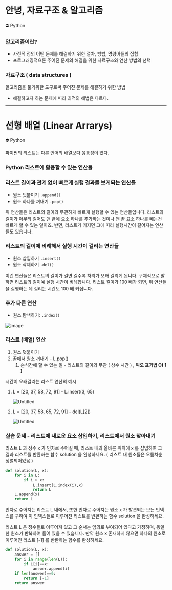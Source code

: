 # 안녕, 자료구조 & 알고리즘
<aside>
⛔ Python

</aside>

### 알고리즘이란?

- 사전적 정의 어떤 문제를 해결하기 위한 절차, 방법, 명령어들의 집합
- 프로그래밍적으론 주어진 문제의 해결을 위한 자료구조와 연산 방법의 선택

### 자료구조 ( data structures )

알고리즘을 풀기위한 도구로써 주어진 문제를 해결하기 위한 방법

- 해결하고자 하는 문제에 따라 최적의 해법은 다르다.
---
# 선형 배열 (Linear Arrarys)

<aside>
⛔ Python

파이썬의 리스트는 다른 언어의 배열보다 융통성이 있다.

</aside>

### **Python 리스트에 활용할 수 있는 연산들**

### **리스트 길이과 관계 없이 빠르게 실행 결과를 보게되는 연산들**

- 원소 덧붙이기 `.append()`
- 원소 하나를 꺼내기 `.pop()`

위 연산들은 리스트의 길이와 무관하게 빠르게 실행할 수 있는 연산들입니다. 리스트의 길이가 아무리 길어도 맨 끝에 요소 하나를 추가하는 것이나 맨 끝 요소 하나를 빼는건 빠르게 할 수 있는 일이죠. 반면, 리스트가 커지면 그에 따라 실행시간이 길어지는 연산들도 있습니다.

### **리스트의 길이에 비례해서 실행 시간이 걸리는 연산들**

- 원소 삽입하기 `.insert()`
- 원소 삭제하기 `.del()`

이런 연산들은 리스트의 길이가 길면 길수록 처리가 오래 걸리게 됩니다. 구체적으로 말하면 리스트의 길이예 실행 시간이 비례합니다. 리스트 길이가 100 배가 되면, 위 연산들을 실행하는 데 걸리는 시간도 100 배 커집니다.

### **추가 다른 연산**

- 원소 탐색하기: `.index()`

![image](https://s3-us-west-2.amazonaws.com/secure.notion-static.com/e8c57ad2-81a3-4f70-994f-49dbc681338d/Untitled.png)

### 리스트 (배열) 연산

1. 원소 덧붙이기
2. 끝에서 원소 꺼내기 - L.pop()
    1. 순식간에 할 수 있는 일 - 리스트의 길이와 무관 ( 상수 시간 ) , **빅오 표기법 O( 1 )**
    

시간이 오래걸리는 리스트 연산의 예시

1. L = [20, 37, 58, 72, 91] - L.insert(3, 65)
    
    ![Untitled](https://s3-us-west-2.amazonaws.com/secure.notion-static.com/1c2f8b7d-173c-4acc-93c9-8363151c4a21/Untitled.png)
    
2. L = [20, 37, 58, 65, 72, 91] - del(L[2])
    
    ![Untitled](https://s3-us-west-2.amazonaws.com/secure.notion-static.com/4626d63c-fe77-493d-a4b9-51e915276ccf/Untitled.png)
    

### 실습 문제 - 리스트에 새로운 요소 삽입하기, 리스트에서 원소 찾아내기

리스트 L 과 정수 x 가 인자로 주어질 때, 리스트 내의 올바른 위치에 x 를 삽입하여 그 결과 리스트를 반환하는 함수 solution 을 완성하세요. ( 리스트 내 원소들은 오름차순 정렬되어있음 )

```python
def solution(L, x):
    for i in L:
        if i > x:
            L.insert(L.index(i),x)
            return L
    L.append(x)
    return L
```

인자로 주어지는 리스트 L 내에서, 또한 인자로 주어지는 원소 x 가 발견되는 모든 인덱스를 구하여 이 인덱스들로 이루어진 리스트를 반환하는 함수 solution 을 완성하세요.

리스트 L 은 정수들로 이루어져 있고 그 순서는 임의로 부여되어 있다고 가정하며, 동일한 원소가 반복하여 들어 있을 수 있습니다. 만약 원소 x 존재하지 않으면 하나의 원소로 이루어진 리스트 [-1] 를 반환하는 함수를 완성하세요.

```python
def solution(L, x):
    answer = []
    for i in range(len(L)):
        if L[i]==x:
            answer.append(i)
    if len(answer)==0:
        return [-1]
    return answer
```

